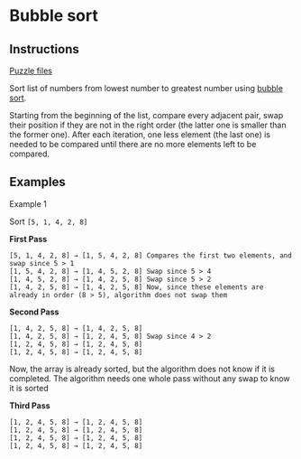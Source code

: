 # Bubble sort

## Instructions

[Puzzle files](.)

Sort list of numbers from lowest number to greatest number using [bubble sort](https://en.wikipedia.org/wiki/Bubble_sort).

Starting from the beginning of the list, compare every adjacent pair, swap their position if they are not in the right order (the latter one
is smaller than the former one). After each iteration, one less element (the last one) is needed to be compared until there are no more
elements left to be compared.

## Examples

Example 1

Sort `[5, 1, 4, 2, 8]`

**First Pass**
 ```
[5, 1, 4, 2, 8] → [1, 5, 4, 2, 8] Compares the first two elements, and swap since 5 > 1
[1, 5, 4, 2, 8] → [1, 4, 5, 2, 8] Swap since 5 > 4 
[1, 4, 5, 2, 8] → [1, 4, 2, 5, 8] Swap since 5 > 2 
[1, 4, 2, 5, 8] → [1, 4, 2, 5, 8] Now, since these elements are already in order (8 > 5), algorithm does not swap them
```

**Second Pass**
```
[1, 4, 2, 5, 8] → [1, 4, 2, 5, 8] 
[1, 4, 2, 5, 8] → [1, 2, 4, 5, 8] Swap since 4 > 2 
[1, 2, 4, 5, 8] → [1, 2, 4, 5, 8] 
[1, 2, 4, 5, 8] → [1, 2, 4, 5, 8]
```

Now, the array is already sorted, but the algorithm does not know if it is completed. The algorithm needs one whole pass without any swap to know it is sorted

**Third Pass**
```
[1, 2, 4, 5, 8] → [1, 2, 4, 5, 8] 
[1, 2, 4, 5, 8] → [1, 2, 4, 5, 8] 
[1, 2, 4, 5, 8] → [1, 2, 4, 5, 8] 
[1, 2, 4, 5, 8] → [1, 2, 4, 5, 8]
```

